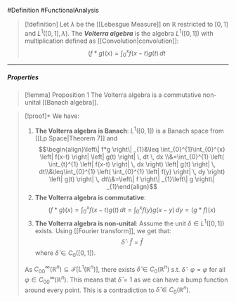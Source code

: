 #Definition #FunctionalAnalysis 

> [!definition]
> Let $\lambda$ be the [[Lebesgue Measure]] on $\mathbb{R}$ restricted to $[0,1]$ and $L^1([0,1],\lambda)$. The ***Volterra algebra*** is the algebra $L^1([0,1])$ with multiplication defined as [[Convolution|convolution]]:
> $$(f*g)(x)=\int_{0}^{x} f(x-t)g(t) \, dt $$
---
##### Properties
> [!lemma] Proposition 1
> The Volterra algebra is a commutative non-unital [[Banach algebra]].

> [!proof]+
> We have:
> 1. **The Volterra algebra is Banach**: $L^1([0,1])$ is a Banach space from [[Lp Space|Theorem 7]] and 
> 	$$\begin{align}\left\| f*g \right\| _{1}&\leq \int_{0}^{1}\int_{0}^{x} \left| f(x-t) \right| \left| g(t) \right|  \, dt   \, dx \\&=\int_{0}^{1} \left( \int_{t}^{1} \left| f(x-t) \right|  \, dx  \right) \left| g(t) \right|  \, dt\\&\leq\int_{0}^{1} \left( \int_{0}^{1} \left| f(y) \right|  \, dy  \right) \left| g(t) \right|  \, dt\\&=\left\| f \right\| _{1}\left\| g \right\| _{1}\end{align}$$
> 2. **The Volterra algebra is commutative**:$$(f*g)(x)=\int_{0}^{x} f(x-t)g(t) \, dt=\int_{0}^{x} f(y)g(x-y) \, dy =(g*f)(x) $$
> 3. **The Volterra algebra is non-unital**: 
> 	Assume the unit $\delta\in L^1([0,1])$ exists. Using [[Fourier transform]], we get that: $$\widehat{\delta}\cdot \widehat{f}=\widehat{f}$$where $\widehat{\delta}\in C_{0}([0,1])$. 
> 	
> 	As $C^\infty_{00}(\mathbb{R}^n)\subseteq \mathcal{F}[L^1(\mathbb{R}^n)]$, there exists $\widehat{\delta}\in C_{0}(\mathbb{R}^n)$ s.t. $\widehat{\delta}\cdot\varphi=\varphi$ for all $\varphi\in C^\infty_{00}(\mathbb{R}^n)$. This means that $\widehat{\delta}=1$ as we can have a bump function around every point. This is a contradiction to $\widehat{\delta}\in C_{0}(\mathbb{R}^n)$.
